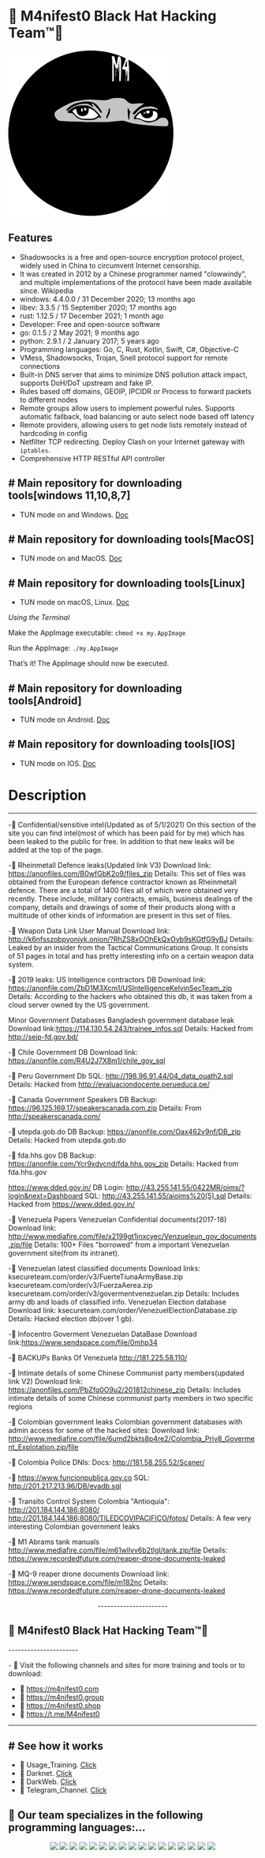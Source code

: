 # 👊 M4nifest0 Black Hat Hacking Team™💪

![](b8976d9a.png)

## Features

- Shadowsocks is a free and open-source encryption protocol project, widely used in China to circumvent Internet censorship.
- It was created in 2012 by a Chinese programmer named "clowwindy", and multiple implementations of the protocol have been made available since. Wikipedia
- windows: 4.4.0.0 / 31 December 2020; 13 months ago
- libev: 3.3.5 / 15 September 2020; 17 months ago
- rust: 1.12.5 / 17 December 2021; 1 month ago
- Developer: Free and open-source software
- go: 0.1.5 / 2 May 2021; 9 months ago
- python: 2.9.1 / 2 January 2017; 5 years ago
- Programming languages: Go, C, Rust, Kotlin, Swift, C#, Objective-C
- VMess, Shadowsocks, Trojan, Snell protocol support for remote connections
- Built-in DNS server that aims to minimize DNS pollution attack impact, supports DoH/DoT upstream and fake IP.
- Rules based off domains, GEOIP, IPCIDR or Process to forward packets to different nodes
- Remote groups allow users to implement powerful rules. Supports automatic fallback, load balancing or auto select node based off latency
- Remote providers, allowing users to get node lists remotely instead of hardcoding in config
- Netfilter TCP redirecting. Deploy Clash on your Internet gateway with `iptables`.
- Comprehensive HTTP RESTful API controller

## # Main repository for downloading tools[windows 11,10,8,7]

- TUN mode on and Windows. [Doc](https://raw.githubusercontent.com/Jigsaw-Code/outline-releases/master/client/stable/Outline-Client.exe)

## # Main repository for downloading tools[MacOS]

- TUN mode on and MacOS. [Doc](https://itunes.apple.com/us/app/outline-app/id1356178125)

## # Main repository for downloading tools[Linux]

- TUN mode on macOS, Linux. [Doc](https://raw.githubusercontent.com/Jigsaw-Code/outline-releases/master/client/stable/Outline-Client.AppImage)

*Using the Terminal*

Make the AppImage executable: `chmod +x my.AppImage`

Run the AppImage: `./my.AppImage`

That’s it! The AppImage should now be executed.

## # Main repository for downloading tools[Android]

- TUN mode on Android. [Doc](https://play.google.com/store/apps/details?id=org.outline.android.client)

## # Main repository for downloading tools[IOS]

- TUN mode on IOS. [Doc](https://itunes.apple.com/us/app/outline-app/id1356177741)


# Description
*************
-📌 Confidential/sensitive intel(Updated as of 5/1/2021)
On this section of the site you can find intel(most of which has been paid for by me) which has been leaked to the public for free. In addition to that new leaks will be added at the top of the page.

-📌 Rheinmetall Defence leaks(Updated link V3)
Download link: https://anonfiles.com/B0wfGbK2o9/files_zip
Details: This set of files was obtained from the European defence contractor known as Rheinmetall defence. There are a total of 1400 files all of which were obtained very recently. These include, military contracts, emails, business dealings of the company, details and drawings of some of their products along with a multitude of other kinds of information are present in this set of files.

-📌 Weapon Data Link User Manual
Download link: http://k6nfsszobpyoniyk.onion/?RhZS8xOOhEkQxOvb9sKGtfG9yBJ
Details: Leaked by an insider from the Tactical Communications Group. It consists of 51 pages in total and has pretty interesting info on a certain weapon data system.

-📌 2019 leaks:
US Intelligence contractors DB
Download link: https://anonfile.com/ZbD1M3Xcm1/USIntelligenceKelvinSecTeam_zip
Details: According to the hackers who obtained this db, it was taken from a cloud server owned by the US government.

Minor Government Databases
Bangladesh government database leak
Download link:https://114.130.54.243/trainee_infos.sql
Details: Hacked from http://seip-fd.gov.bd/

-📌 Chile Government DB
Download link: https://anonfile.com/R4U2J7X8m1/chile_gov_sql

-📌 Peru Government Db
SQL: http://198.96.91.44/04_data_ouath2.sql
Details: Hacked from http://evaluaciondocente.perueduca.pe/

-📌 Canada Government Speakers DB
Backup: https://96.125.169.17/speakerscanada.com.zip
Details: From http://speakerscanada.com/

-📌 utepda.gob.do DB
Backup: https://anonfile.com/Oax462v9nf/DB_zip
Details: Hacked from utepda.gob.do

-📌 fda.hhs.gov DB
Backup: https://anonfile.com/Ycr9xdvcnd/fda.hhs.gov_zip
Details: Hacked from fda.hhs.gov

https://www.dded.gov.in/ DB
Login: http://43.255.141.55/0422MR/oims/?login&next=Dashboard
SQL: http://43.255.141.55/aioims%20(5).sql
Details: Hacked from https://www.dded.gov.in/

-📌 Venezuela Papers
Venezuelan Confidential documents(2017-18)
Download link: http://www.mediafire.com/file/x2199gt1jnxcyec/Venzueleun_gov_documents.zip/file
Details: 100+ Files "borrowed" from a important Venezuelan government site(from its intranet).

-📌 Venezuelan latest classified documents
Download links: ksecureteam.com/order/v3/FuerteTiunaArmyBase.zip
ksecureteam.com/order/v3/FuerzaAerea.zip
ksecureteam.com/order/v3/govermentvenezuelan.zip
Details: Includes army db and loads of classified info.
Venezuelan Election database
Download link: ksecureteam.com/order/VenezuelElectionDatabase.zip
Details: Hacked election db(over 1 gb).

-📌 Infocentro Goverment Venezuelan DataBase
Download link:https://www.sendspace.com/file/0mhp34

-📌 BACKUPs Banks Of Venezuela
http://181.225.58.110/

-📌 Intimate details of some Chinese Communist party members(updated link V2)
Download link: https://anonfiles.com/PbZfq0O9u2/201812chinese_zip
Details: Includes intimate details of some Chinese communist party members in two specific regions

-📌 Colombian government leaks
Colombian government databases with admin access for some of the hacked sites:
Download link: http://www.mediafire.com/file/6umd2bkts8p4re2/Colombia_Priv8_Goverment_Explotation.zip/file

-📌 Colombia Police DNIs:
Docs: http://181.58.255.52/Scaner/

-📌 https://www.funcionpublica.gov.co
SQL: http://201.217.213.96/DB/evadb.sql

-📌 Transito Control System Colombia "Antioquia":
http://201.184.144.186:8080/
http://201.184.144.186:8080/TILEDCOVIPACIFICO/fotos/
Details: A few very interesting Colombian government leaks

-📌 M1 Abrams tank manuals
http://www.mediafire.com/file/m61wllvv6b2tlgl/tank.zip/file
Details: https://www.recordedfuture.com/reaper-drone-documents-leaked

-📌 MQ-9 reaper drone documents
Download link: https://www.sendspace.com/file/m182nc
Details: https://www.recordedfuture.com/reaper-drone-documents-leaked

<p align="center">
----------------------
<h2> 👊 M4nifest0 Black Hat Hacking Team™💪 </h2> 
----------------------
</p>
- 📌 Visit the following channels and sites for more training and tools or to download:

- 🔞 https://m4nifest0.com
- 🔞 https://m4nifest0.group
- 🔞 https://m4nifest0.shop
- 🔞 https://t.me/M4nifest0

----------------------

## # See how it works

- 🤡 Usage_Training. [Click](https://t.me/M4nifest0/707) 
- 🔞 Darknet. [Click](https://m4nifest0.com)
- 🔞 DarkWeb. [Click](http://afe36vr4gqncdsekksl5ka3xahemj4cpnguj5t7wwp5vxvhff3h5g2qd.onion)
- 🔞 Telegram_Channel. [Click](https://t.me/M4nifest0)


<h2>📌 Our team specializes in the following programming languages:...</h2> 
<p align="center">
	<a href="https://t.me/M4nifest0">
	<img src="https://img.shields.io/badge/Telegram-%23000000.svg?&style=for-the-badge&logo=Telegram&logoColor=white" /></a>
	<a href="https://twitter.com/_M4nifest0_">
	<img src="https://img.shields.io/badge/twitter-%231DA1F2.svg?&style=for-the-badge&logo=twitter&logoColor=white" /></a>
	<a href="https://m4nifest0.com">
	<img src="https://img.shields.io/badge/WebSite-%234A154B.svg?&style=for-the-badge&logo=slack&logoColor=white" /></a>
	<a href="http://afe36vr4gqncdsekksl5ka3xahemj4cpnguj5t7wwp5vxvhff3h5g2qd.onion/">
	<img src="https://img.shields.io/badge/WebSite-%234A154B.svg?&style=for-the-badge&logo=slack&logoColor=white" /></a>
	<a href="https://t.me/M4nifest0">
	<img src="https://img.shields.io/badge/Telegram-%23000000.svg?&style=for-the-badge&logo=Telegram&logoColor=white" /></a>
	<a href="https://www.instagram.com/_m4nifest0_/">
	<img src="https://img.shields.io/badge/instagram-%23E4405F.svg?&style=for-the-badge&logo=instagram&logoColor=white" /></a>
	<a href="https://www.youtube.com/c/hack4lx">
	<img src="https://img.shields.io/badge/youtube-%23FF0000.svg?&style=for-the-badge&logo=youtube&logoColor=white" /></a>
	<a href="https://twitter.com/_M4nifest0_">
	<img src="https://img.shields.io/badge/twitter-%231DA1F2.svg?&style=for-the-badge&logo=twitter&logoColor=white" /></a>
	<a href="https://m4nifest0.com">
	<img src="https://img.shields.io/badge/WebSite-%234A154B.svg?&style=for-the-badge&logo=slack&logoColor=white" /></a>
	<img src="https://img.shields.io/badge/node.js%20-%2343853D.svg?&style=for-the-badge&logo=node.js&logoColor=white" />
        <img src="https://img.shields.io/badge/python%20-%2314354C.svg?&style=for-the-badge&logo=python&logoColor=white" />
	<img src="https://img.shields.io/badge/c%23%20-%23239120.svg?&style=for-the-badge&logo=c-sharp&logoColor=white" />
	<img src="https://img.shields.io/badge/java-%23ED8B00.svg?&style=for-the-badge&logo=java&logoColor=white" />
	<img src="https://img.shields.io/badge/php-%23777BB4.svg?&style=for-the-badge&logo=php&logoColor=white" />
	<img src="https://img.shields.io/badge/ruby-%23CC342D.svg?&style=for-the-badge&logo=ruby&logoColor=white" />
	<img src="https://img.shields.io/badge/perl-%2339457E.svg?&style=for-the-badge&logo=perl&logoColor=white" />
	<img src="https://img.shields.io/badge/c++%20-%2300599C.svg?&style=for-the-badge&logo=c%2B%2B&logoColor=white" />
</p>
